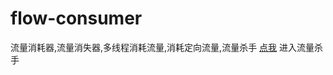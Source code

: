 # flow-consumer
 流量消耗器,流量消失器,多线程消耗流量,消耗定向流量,流量杀手
[点我](https://shidahuilang.github.io/flow-consumer/) 进入流量杀手
